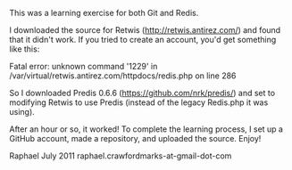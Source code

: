 This was a learning exercise for both Git and Redis.

I downloaded the source for Retwis (http://retwis.antirez.com/) and found that it didn't work.  If you tried to create an account, you'd get something like this:

Fatal error: unknown command '1229' in /var/virtual/retwis.antirez.com/httpdocs/redis.php on line 286

So I downloaded Predis 0.6.6 (https://github.com/nrk/predis/) and set to modifying Retwis to use Predis (instead of the legacy Redis.php it was using).

After an hour or so, it worked!  To complete the learning process, I set up a GitHub account, made a repository, and uploaded the source.  Enjoy!

Raphael
July 2011
raphael.crawfordmarks-at-gmail-dot-com
